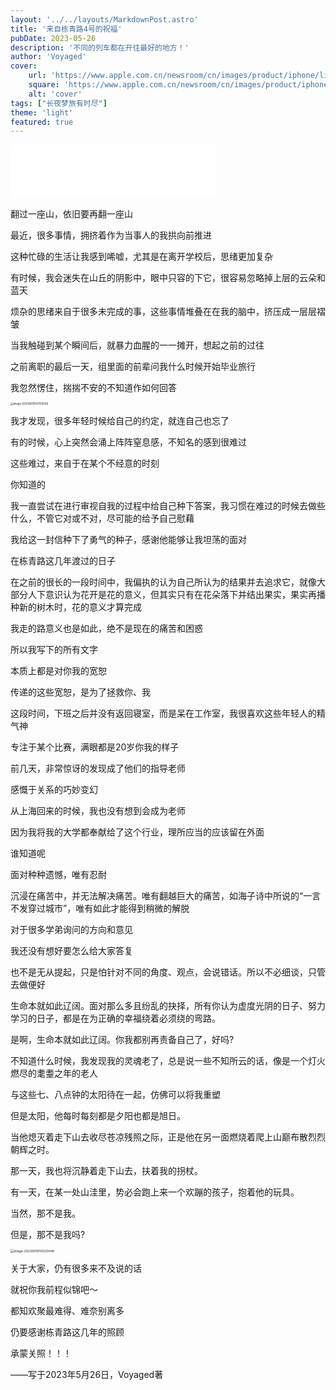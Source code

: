 ```yaml
---
layout: '../../layouts/MarkdownPost.astro'
title: '来自栋青路4号的祝福'
pubDate: 2023-05-26
description: '不同的列车都在开往最好的地方！'
author: 'Voyaged'
cover:
    url: 'https://www.apple.com.cn/newsroom/cn/images/product/iphone/lifestyle/Apple_Shot-on-iPhone-14-models_iPhone-14-Pro-Max-with-the-Main-Camera-by-Xiaobei-Fuzhou_12192022_Full-Bleed-Image.jpg.xlarge_2x.jpg'
    square: 'https://www.apple.com.cn/newsroom/cn/images/product/iphone/lifestyle/Apple_Shot-on-iPhone-14-models_iPhone-14-Pro-Max-with-the-Main-Camera-by-Xiaobei-Fuzhou_12192022_Full-Bleed-Image.jpg.xlarge_2x.jpg'
    alt: 'cover'
tags: ["长夜梦旅有时尽"] 
theme: 'light'
featured: true
---
```


<!-- <iframe width="100%" height="250" scrolling="no" frameborder="no" allow="autoplay" src="https://w.soundcloud.com/player/?url=https%3A//api.soundcloud.com/tracks/1549421527&color=%23ff5500&auto_play=true&hide_related=false&show_comments=true&show_user=true&show_reposts=false&show_teaser=true&visual=true"></iframe><div style="font-size: 10px; color: #cccccc;line-break: anywhere;word-break: normal;overflow: hidden;white-space: nowrap;text-overflow: ellipsis; font-family: Interstate,Lucida Grande,Lucida Sans Unicode,Lucida Sans,Garuda,Verdana,Tahoma,sans-serif;font-weight: 100;"><a href="https://soundcloud.com/voyaged-zero" title="Voyaged zero" target="_blank" style="color: #cccccc; text-decoration: none;">Voyaged zero</a> · <a href="https://soundcloud.com/voyaged-zero/cover" title="骊歌cover" target="_blank" style="color: #cccccc; text-decoration: none;">骊歌cover</a></div> -->

<iframe frameborder="no" border="0" marginwidth="0" marginheight="0" width=330 height=86 src="//music.163.com/outchain/player?type=2&id=355995&auto=1&height=66"></iframe>

翻过一座山，依旧要再翻一座山

最近，很多事情，拥挤着作为当事人的我拱向前推进

这种忙碌的生活让我感到唏嘘，尤其是在离开学校后，思绪更加复杂

有时候，我会迷失在山丘的阴影中，眼中只容的下它，很容易忽略掉上层的云朵和蓝天



烦杂的思绪来自于很多未完成的事，这些事情堆叠在在我的脑中，挤压成一层层褶皱

当我触碰到某个瞬间后，就暴力血腥的一一摊开，想起之前的过往

之前离职的最后一天，组里面的前辈问我什么时候开始毕业旅行

我忽然愣住，揣揣不安的不知道作如何回答

<img src="https://voyaged-1317446963.cos.ap-nanjing.myqcloud.com/img/image-20230619142159338.png" alt="image-20230619142159338" style="zoom:30%;" />

我才发现，很多年轻时候给自己的约定，就连自己也忘了

有的时候，心上突然会涌上阵阵窒息感，不知名的感到很难过

这些难过，来自于在某个不经意的时刻

你知道的

我一直尝试在进行审视自我的过程中给自己种下答案，我习惯在难过的时候去做些什么，不管它对或不对，尽可能的给予自己慰藉

我给这一封信种下了勇气的种子，感谢他能够让我坦荡的面对

在栋青路这几年渡过的日子

在之前的很长的一段时间中，我偏执的认为自己所认为的结果并去追求它，就像大部分人下意识认为花开是花的意义，但其实只有在花朵落下并结出果实，果实再播种新的树木时，花的意义才算完成

我走的路意义也是如此，绝不是现在的痛苦和困惑

所以我写下的所有文字

本质上都是对你我的宽恕

传递的这些宽恕，是为了拯救你、我



这段时间，下班之后并没有返回寝室，而是呆在工作室，我很喜欢这些年轻人的精气神

专注于某个比赛，满眼都是20岁你我的样子

前几天，非常惊讶的发现成了他们的指导老师

感慨于关系的巧妙变幻

从上海回来的时候，我也没有想到会成为老师

因为我将我的大学都奉献给了这个行业，理所应当的应该留在外面

谁知道呢

面对种种遗憾，唯有忍耐

沉浸在痛苦中，并无法解决痛苦。唯有翻越巨大的痛苦，如海子诗中所说的“一言不发穿过城市”，唯有如此才能得到稍微的解脱

对于很多学弟询问的方向和意见

我还没有想好要怎么给大家答复

也不是无从提起，只是怕针对不同的角度、观点，会说错话。所以不必细谈，只管去做便好

生命本就如此辽阔。面对那么多且纷乱的抉择，所有你认为虚度光阴的日子、努力学习的日子，都是在为正确的幸福绕着必须绕的弯路。

是啊，生命本就如此辽阔。你我都别再责备自己了，好吗?

不知道什么时候，我发现我的灵魂老了，总是说一些不知所云的话，像是一个灯火燃尽的耄耋之年的老人

与这些七、八点钟的太阳待在一起，仿佛可以将我重塑

但是太阳，他每时每刻都是夕阳也都是旭日。

当他熄灭着走下山去收尽苍凉残照之际，正是他在另一面燃烧着爬上山巅布散烈烈朝辉之时。

那一天，我也将沉静着走下山去，扶着我的拐杖。

有一天，在某一处山洼里，势必会跑上来一个欢蹦的孩子，抱着他的玩具。

当然，那不是我。

但是，那不是我吗?

<img src="https://voyaged-1317446963.cos.ap-nanjing.myqcloud.com/img/image-20230619141220446.png" alt="image-20230619141220446" style="zoom:35%;" />



关于大家，仍有很多来不及说的话

就祝你我前程似锦吧～

都知欢聚最难得、难奈别离多

仍要感谢栋青路这几年的照顾

承蒙关照！！！

——写于2023年5月26日，Voyaged著

<div id="SOHUCS" sid="请将此处替换为配置SourceID的语句"></div>
<script charset="utf-8" type="text/javascript" src="https://cy-cdn.kuaizhan.com/upload/changyan.js" ></script>
<script type="text/javascript">
window.changyan.api.config({
appid: 'cywKcExCT',
conf: 'prod_8c65ae3dc04e0b32bbc6f444b6aa026f'
});
</script>